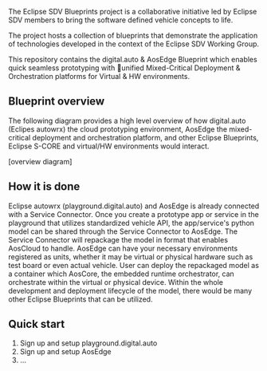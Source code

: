 The Eclipse SDV Blueprints project is a collaborative initiative led by Eclipse SDV members to bring the software defined vehicle concepts to life.

The project hosts a collection of blueprints that demonstrate the application of technologies developed in the context of the Eclipse SDV Working Group.

This repository contains the digital.auto & AosEdge Blueprint which enables quick seamless prototyping with unified Mixed-Critical Deployment & Orchestration platforms for Virtual & HW environments.

## Blueprint overview

The following diagram provides a high level overview of how digital.auto (Eclipes autowrx) the cloud prototyping environment, AosEdge the mixed-critical deployment and orchestration platform, and other Eclipse Blueprints, Eclipse S-CORE and virtual/HW environments would interact.

[overview diagram]

## How it is done

Eclipse autowrx (playground.digital.auto) and AosEdge is already connected with a Service Connector. Once you create a prototype app or service in the playground that utilizes standardized vehicle API, the app/service's python model can be shared through the Service Connector to AosEdge. The Service Connector will repackage the model in format that enables AosCloud to handle. AosEdge can have your necessary environments registered as units, whether it may be virtual or physical hardware such as test board or even actual vehicle. User can deploy the repackaged model as a container which AosCore, the embedded runtime orchestrator, can orchestrate within the virtual or physical device. Within the whole development and deployment lifecycle of the model, there would be many other Eclipse Blueprints that can be utilized.

## Quick start

1. Sign up and setup playground.digital.auto
2. Sign up and setup AosEdge
3. ...
